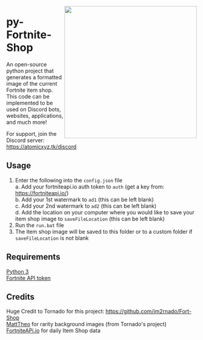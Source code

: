 <img align="right" src="https://i.ibb.co/34ZmJ64/itemshop-May-27-2021.png" width="350px" draggable="false"></img>
# py-Fortnite-Shop
An open-source python project that generates a formatted image of the current Fortnite item shop.<br />
This code can be implemented to be used on Discord bots, websites, applications, and much more!<br />

For support, join the Discord server: https://atomicxyz.tk/discord

## Usage
1. Enter the following into the `config.json` file<br />
  a. Add your fortniteapi.io auth token to `auth` (get a key from: https://fortniteapi.io/)<br />
  b. Add your 1st watermark to `ad1` (this can be left blank)<br />
  c. Add your 2nd watermark to `ad2` (this can be left blank)<br />
  d. Add the location on your computer where you would like to save your item shop image to `saveFileLocation` (this can be left blank)<br />
2. Run the `run.bat` file<br />
3. The item shop image will be saved to this folder or to a custom folder if `saveFileLocation` is not blank<br />

## Requirements
[Python 3](https://www.python.org/downloads/)<br />
[Fortnite API token](https://fortniteapi.io/)<br />

## Credits
Huge Credit to Tornado for this project: https://github.com/im2rnado/Fort-Shop<br />
[MattTheo](https://twitter.com/MattTheo_) for rarity background images (from Tornado's project)<br />
[FortniteAPi.io](https://fortniteapi.io/) for daily Item Shop data<br />
<br />
